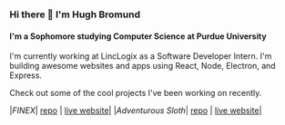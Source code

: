 ### Hi there 👋 I'm Hugh Bromund
#### I'm a Sophomore studying Computer Science at Purdue University

I'm currently working at LincLogix as a Software Developer Intern. I'm building awesome websites and apps using React, Node, Electron, and Express. 

Check out some of the cool projects I've been working on recently.

|*FINEX*| [repo](https://github.com/hughbromund/FINEX) | [live website](https://finex.money)|
|*Adventurous Sloth*| [repo](https://github.com/hughbromund/AdventurousSloth) | [live website](https://adventurous-sloth-1.ue.r.appspot.com)|

<!--
**hughbromund/hughbromund** is a ✨ _special_ ✨ repository because its `README.md` (this file) appears on your GitHub profile.

Here are some ideas to get you started:

- 🔭 I’m currently working on ...
- 🌱 I’m currently learning ...
- 👯 I’m looking to collaborate on ...
- 🤔 I’m looking for help with ...
- 💬 Ask me about ...
- 📫 How to reach me: ...
- 😄 Pronouns: ...
- ⚡ Fun fact: ...
-->
